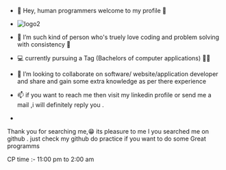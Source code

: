 - 👋 Hey, human programmers  welcome to my profile 🤖
- ![logo2](https://github.com/aniket-oo4/aniket-oo4/assets/118761872/28dc23f3-9605-43b7-a2ff-630a119c3743)

- 🧠 I’m  such kind of person who's truely love coding  and problem solving    with consistency 🔁
- 💻 currently pursuing a Tag (Bachelors of computer applications) 🧑‍🎓 
- 💞️ I’m looking to collaborate on software/ website/application developer and share and gain some  extra knowledge as per there experience 
- 📫 if  you want to reach me then  visit my linkedin profile or send me a  mail ,i will definitely reply you .
-  
Thank you for searching me,😁  its pleasure to me l you searched me on github .  just check my github do practice if you want to do some Great programms

CP time :-  11:00 pm to 2:00 am 
<!---
aniket-oo4/aniket-oo4 is a ✨ special ✨ repository because its `README.md` (this file) appears on your GitHub profile.
You can click the Preview link to take a look at your changes.
--->
